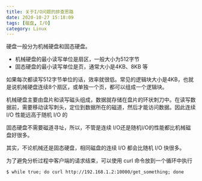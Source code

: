 ```yaml
---
title: 关于I/O问题的排查思路
date: 2020-10-27 15:18:09
tags: [磁盘, I/O]
category: Linux
---
```


硬盘一般分为机械硬盘和固态硬盘。

* 机械硬盘的最小读写单位是扇区，一般大小为512字节
* 固态硬盘的最小读写单位是页，通常大小是4KB、8KB 等

如果每次都读写512字节单位的话，效率就很低。常见的逻辑块大小是4KB，也就是说机械硬盘连续8个扇区，或单独一个页，都可以组成一个逻辑块。

机械硬盘主要由盘片和读写磁头组成，数据就存储在盘片的环状刺刀中。在读写数据前，需要移动读写刺头，定位到数据所在的磁道，然后才能访问数据。因此连续 I/O 性能远高于随机 I/O 的

固态硬盘不需要磁道寻址，所以，不管是连续 I/O还是随机I/O的性能都比机械磁盘好很多。

其实，不论机械还是固态硬盘，相同磁盘的连续 I/O 都会比随机 I/O 快很多。

为了避免分析过程中客户端的请求结束，可以使用 curl 命令放到一个循环中执行

```shell
$ while true; do curl http://192.168.1.2:10000/get_something; done
```

